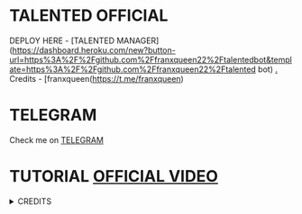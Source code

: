 # TALENTED OFFICIAL

DEPLOY HERE - [TALENTED MANAGER](https://dashboard.heroku.com/new?button-url=https%3A%2F%2Fgithub.com%2Ffranxqueen22%2Ftalentedbot&template=https%3A%2F%2Fgithub.com%2Ffranxqueen22%2Ftalented bot)
[.](https://heroku.com/deploy)
Credits - [franxqueen(https://t.me/franxqueen)

# TELEGRAM
Check me on [TELEGRAM](https://t.me/fran_x_queen)
# TUTORIAL [OFFICIAL VIDEO](https://youtu.be/JK9cLTDZUR0)

<details>
<summary> CREDITS </summary>
<h1> LEGEND X </h1>
<h1> PROBOY X </h1>
<h1> TEAMLEGEND </h1>
</details>
